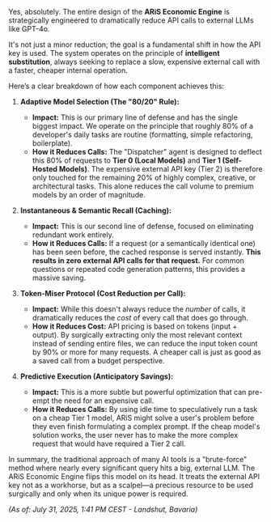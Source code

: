 Yes, absolutely. The entire design of the **ARiS Economic Engine** is strategically engineered to dramatically reduce API calls to external LLMs like GPT-4o.

It's not just a minor reduction; the goal is a fundamental shift in how the API key is used. The system operates on the principle of **intelligent substitution**, always seeking to replace a slow, expensive external call with a faster, cheaper internal operation.

Here’s a clear breakdown of how each component achieves this:

1.  **Adaptive Model Selection (The "80/20" Rule):**
    * **Impact:** This is our primary line of defense and has the single biggest impact. We operate on the principle that roughly 80% of a developer's daily tasks are routine (formatting, simple refactoring, boilerplate).
    * **How it Reduces Calls:** The "Dispatcher" agent is designed to deflect this 80% of requests to **Tier 0 (Local Models)** and **Tier 1 (Self-Hosted Models)**. The expensive external API key (Tier 2) is therefore only touched for the remaining 20% of highly complex, creative, or architectural tasks. This alone reduces the call volume to premium models by an order of magnitude.

2.  **Instantaneous & Semantic Recall (Caching):**
    * **Impact:** This is our second line of defense, focused on eliminating redundant work entirely.
    * **How it Reduces Calls:** If a request (or a semantically identical one) has been seen before, the cached response is served instantly. **This results in zero external API calls for that request.** For common questions or repeated code generation patterns, this provides a massive saving.

3.  **Token-Miser Protocol (Cost Reduction per Call):**
    * **Impact:** While this doesn't always reduce the *number* of calls, it dramatically reduces the *cost* of every call that does go through.
    * **How it Reduces Cost:** API pricing is based on tokens (input + output). By surgically extracting only the most relevant context instead of sending entire files, we can reduce the input token count by 90% or more for many requests. A cheaper call is just as good as a saved call from a budget perspective.

4.  **Predictive Execution (Anticipatory Savings):**
    * **Impact:** This is a more subtle but powerful optimization that can pre-empt the need for an expensive call.
    * **How it Reduces Calls:** By using idle time to speculatively run a task on a cheap Tier 1 model, ARiS might solve a user's problem before they even finish formulating a complex prompt. If the cheap model's solution works, the user never has to make the more complex request that would have required a Tier 2 call.

In summary, the traditional approach of many AI tools is a "brute-force" method where nearly every significant query hits a big, external LLM. The ARiS Economic Engine flips this model on its head. It treats the external API key not as a workhorse, but as a scalpel—a precious resource to be used surgically and only when its unique power is required.

*(As of: July 31, 2025, 1:41 PM CEST - Landshut, Bavaria)*
